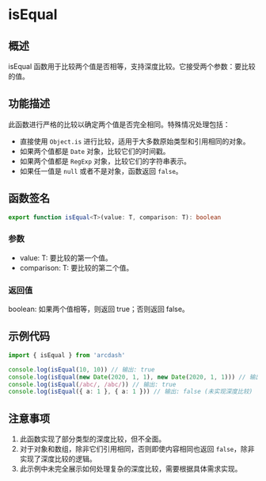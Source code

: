 # isEqual

## 概述
isEqual 函数用于比较两个值是否相等，支持深度比较。它接受两个参数：要比较的值。

## 功能描述
此函数进行严格的比较以确定两个值是否完全相同。特殊情况处理包括：
- 直接使用 `Object.is` 进行比较，适用于大多数原始类型和引用相同的对象。
- 如果两个值都是 `Date` 对象，比较它们的时间戳。
- 如果两个值都是 `RegExp` 对象，比较它们的字符串表示。
- 如果任一值是 `null` 或者不是对象，函数返回 `false`。

## 函数签名
```typescript
export function isEqual<T>(value: T, comparison: T): boolean
```

### 参数
- value: T: 要比较的第一个值。
- comparison: T: 要比较的第二个值。

### 返回值
boolean: 如果两个值相等，则返回 true；否则返回 false。

## 示例代码
```typescript
import { isEqual } from 'arcdash'

console.log(isEqual(10, 10)) // 输出: true
console.log(isEqual(new Date(2020, 1, 1), new Date(2020, 1, 1))) // 输出: true
console.log(isEqual(/abc/, /abc/)) // 输出: true
console.log(isEqual({ a: 1 }, { a: 1 })) // 输出: false (未实现深度比较)
```

## 注意事项
1. 此函数实现了部分类型的深度比较，但不全面。
2. 对于对象和数组，除非它们引用相同，否则即使内容相同也返回 `false`，除非实现了深度比较的逻辑。
3. 此示例中未完全展示如何处理复杂的深度比较，需要根据具体需求实现。
